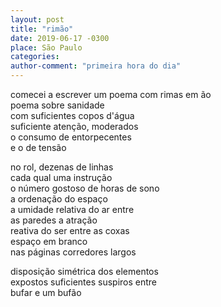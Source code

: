 ```yaml
---
layout: post
title: "rimão"
date: 2019-06-17 -0300
place: São Paulo
categories: 
author-comment: "primeira hora do dia"
---
```


<!--more-->
comecei a escrever um poema com rimas em ão  
poema sobre sanidade  
com suficientes copos d'água  
suficiente atenção, moderados   
o consumo de entorpecentes  
e o de tensão


no rol, dezenas de linhas  
cada qual uma instrução  
o número gostoso de horas de sono  
a ordenação do espaço  
a umidade relativa do ar entre  
as paredes a atração  
reativa do ser entre as coxas  
espaço em branco  
nas páginas corredores largos  


disposição simétrica dos elementos  
expostos suficientes suspiros entre  
bufar e um bufão  
